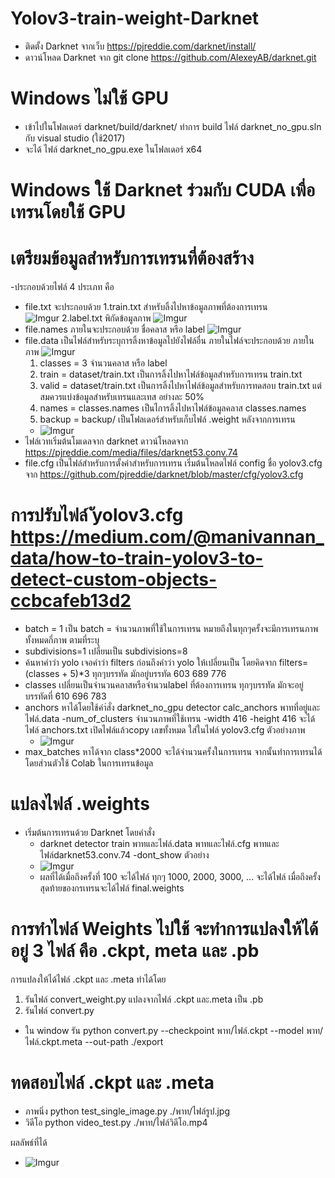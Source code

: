 # Yolov3-train-weight-Darknet
- ติดตั้ง Darknet จากเว็บ https://pjreddie.com/darknet/install/
- ดาวน์โหลด Darknet จาก git clone https://github.com/AlexeyAB/darknet.git

# Windows ไม่ใช้ GPU
- เข้าไปในโฟลเดอร์ darknet/build/darknet/ ทำการ build ไฟล์ darknet_no_gpu.sln กับ visual studio (ใช้2017) 
- จะได้ ไฟล์ darknet_no_gpu.exe ในโฟลเดอร์ x64
# Windows ใช้ Darknet ร่วมกับ CUDA เพื่อเทรนโดยใช้ GPU

# เตรียมข้อมูลสำหรับการเทรนที่ต้องสร้าง
-ประกอบด้วยไฟล์ 4 ประเภท คือ
- file.txt จะประกอบด้วย
  1.train.txt สำหรับลิ้งไปหาข้อมูลภาพที่ต้องการเทรน  
    ![Imgur](https://i.imgur.com/mkD0xp5.png)
  2.label.txt พิกัดข้อมูลภาพ
    ![Imgur](https://i.imgur.com/yYDNGjn.png)
- file.names ภายในจะประกอบด้วย ชื่อคลาส หรือ label
    ![Imgur](https://i.imgur.com/ZWxdVLM.png)
- file.data เป็นไฟล์สำหรับระบุการลิ้งหาข้อมูลไปยังไฟล์อื่น ภายในไฟล์จะประกอบด้วย ภายในภาพ
    ![Imgur](https://i.imgur.com/7dehSMq.png)
  1. classes = 3 จำนวนคลาส หรือ label
  2. train = dataset/train.txt เป็นการลิ้งไปหาไฟล์ข้อมูลสำหรับการเทรน train.txt
  3. valid = dataset/train.txt เป็นการลิ้งไปหาไฟล์ข้อมูลสำหรับการทดสอบ train.txt แต่สมควรแบ่งข้อมูลสำหรับเทรนและเทส อย่างละ 50% 
  4. names = classes.names เป็นไการลิ้งไปหาไฟล์ข้อมูลคลาส classes.names
  5. backup = backup/ เป็นโฟลเดอร์สำหรับเก็บไฟล์ .weight หลังจากการเทรน
    - ![Imgur](https://i.imgur.com/NTWbdmN.png)
- ไฟล์เวทเริ่มต้นโมเดลจาก darknet ดาวน์โหลดจาก https://pjreddie.com/media/files/darknet53.conv.74
- file.cfg เป็นไฟล์สำหรับการตั้งค่าสำหรับการเทรน เริ่มต้นโหลดไฟล์ config ชื่อ yolov3.cfg จาก https://github.com/pjreddie/darknet/blob/master/cfg/yolov3.cfg 


# การปรับไฟล์ ัyolov3.cfg https://medium.com/@manivannan_data/how-to-train-yolov3-to-detect-custom-objects-ccbcafeb13d2
- batch = 1 เป็น batch = จำนวนภาพที่ใช้ในการเทรน หมายถึงในทุกๆครั้งจะมีการเทรนภาพทั้งหมดกี่ภาพ ตามที่ระบุ
- subdivisions=1 เปลี่ยนเป็น subdivisions=8
- ค้นหาคำว่า yolo เจอคำว่า filters ก่อนถึงคำว่า yolo ให้เปลี่ยนเป็น โดยคิดจาก filters=(classes + 5)*3 ทุกๆบรรทัด มักอยู่บรรทัด 603 689 776
- classes เปลี่ยนเป็นจำนวนคลาสหรือจำนวนlabel ที่ต้องการเทรน ทุกๆบรรทัด มักจะอยู่บรรทัดที่ 610 696 783
- anchors หาได้โดยใช้คำ่สั่ง darknet_no_gpu detector calc_anchors พาทที่อยู่และไฟล์.data -num_of_clusters จำนวนภาพที่ใช้เทรน -width 416 -height 416  จะได้ไฟล์ anchors.txt เปิดไฟล์แล้วcopy เลขทั้งหมด ใส่ในไฟล์ yolov3.cfg ตัวอย่างภาพ
    - ![Imgur](https://i.imgur.com/rAlis9u.png)
- max_batches หาได้จาก class*2000 จะได้จำนวนครั้งในการเทรน
จากนั้นทำการเทรนได้ โดยส่วนตัวใช้ Colab ในการเทรนข้อมูล

# แปลงไฟล์ .weights
- เริ่มต้นการเทรนด้วย Darknet โดยคำสั่ง
    - darknet detector train พาทและไฟล์.data พาทและไฟล์.cfg พาทและไฟล์darknet53.conv.74 -dont_show ตัวอย่าง
    - ![Imgur](https://i.imgur.com/7dehSMq.png)
    - ผลที่ได้เมื่อถึงครั้งที่ 100 จะได้ไฟล์ ทุกๆ 1000, 2000, 3000, ... จะได้ไฟล์ เมื่อถึงครั้งสุดท้ายของกรเทรนจะได้ไฟล์ final.weights

# การทำไฟล์ Weights ไปใช้ จะทำการแปลงให้ได้อยู่ 3 ไฟล์ คือ .ckpt, meta และ .pb
การแปลงให้ได้ไฟล์ .ckpt และ .meta ทำได้โดย
1. รันไฟล์ convert_weight.py 
แปลงจากไฟล์ .ckpt และ.meta เป็น .pb
1. รันไฟล์ convert.py 
  - ใน window รัน python convert.py --checkpoint พาท/ไฟล์.ckpt --model พาท/ไฟล์.ckpt.meta --out-path ./export
  
# ทดสอบไฟล์ .ckpt และ .meta
- ภาพนิ่ง
python test_single_image.py ./พาท/ไฟล์รูป.jpg  
- วิดีโอ
python video_test.py ./พาท/ไฟล์วิดีโอ.mp4

ผลลัพธ์ที่ได้
   - ![Imgur](https://i.imgur.com/tjrkMDM.jpg)

